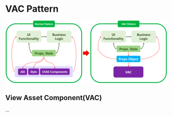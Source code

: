 # VAC Pattern

![vac pattern](./assets/img/vac_pattern.png?raw=true)

## View Asset Component(VAC)

...

